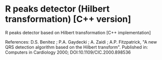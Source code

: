 # R peaks detector (Hilbert transformation) [C++ version] 
R peaks detector based on Hilbert transformation [C++ implementation]

References:
 D.S. Benitez ; P.A. Gaydecki ; A. Zaidi ; A.P. Fitzpatrick, "A new QRS detection algorithm based on the Hilbert transform". Published in: Computers in Cardiology 2000; DOI:10.1109/CIC.2000.898536
